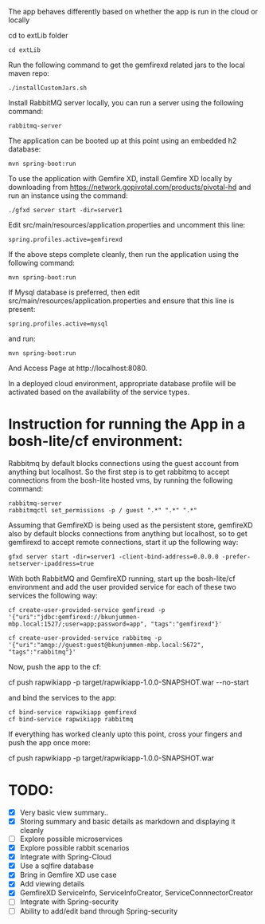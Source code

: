 The app behaves differently based on whether the app is run in the cloud or locally

cd to extLib folder

    cd extLib

Run the following command to get the gemfirexd related jars to the local maven repo:

    ./installCustomJars.sh


Install RabbitMQ server locally, you can run a server using the following command:

    rabbitmq-server


The application can be booted up at this point using an embedded h2 database:

    mvn spring-boot:run


To use the application with Gemfire XD, install Gemfire XD locally by downloading from https://network.gopivotal.com/products/pivotal-hd
and run an instance using the command:

    ./gfxd server start -dir=server1

Edit src/main/resources/application.properties and uncomment this line:

    spring.profiles.active=gemfirexd

If the above steps complete cleanly, then run the application using the following command:

    mvn spring-boot:run

If Mysql database is preferred, then edit src/main/resources/application.properties and ensure that this line is present:

    spring.profiles.active=mysql

and run: 

    mvn spring-boot:run 

And Access Page at http://localhost:8080.

In a deployed cloud environment, appropriate database profile will be activated based on the availability of the
service types.



Instruction for running the App in a bosh-lite/cf environment:
===========================================================
Rabbitmq by default blocks connections using the guest account from anything but localhost. So the first step is to get rabbitmq to accept connections from the bosh-lite hosted vms, by running the following command:

	rabbitmq-server
    rabbitmqctl set_permissions -p / guest ".*" ".*" ".*"

Assuming that GemfireXD is being used as the persistent store, gemfireXD also by default blocks connections from anything but localhost, so to get gemfirexd to accept remote connections, start it up the following way:

    gfxd server start -dir=server1 -client-bind-address=0.0.0.0 -prefer-netserver-ipaddress=true


With both RabbitMQ and GemfireXD running, start up the bosh-lite/cf environment and add the user provided service for each of these two services the following way:

    cf create-user-provided-service gemfirexd -p '{"uri":"jdbc:gemfirexd://bkunjummen-mbp.local:1527/;user=app;password=app", "tags":"gemfirexd"}'
    
    cf create-user-provided-service rabbitmq -p '{"uri":"amqp://guest:guest@bkunjummen-mbp.local:5672", "tags":"rabbitmq"}'

Now, push the app to the cf:

   cf push rapwikiapp -p target/rapwikiapp-1.0.0-SNAPSHOT.war --no-start

and bind the services to the app:

    cf bind-service rapwikiapp gemfirexd
    cf bind-service rapwikiapp rabbitmq

If everything has worked cleanly upto this point, cross your fingers and push the app once more:

   cf push rapwikiapp -p target/rapwikiapp-1.0.0-SNAPSHOT.war




TODO:
=====
- [X] Very basic view summary..
- [X] Storing summary and basic details as markdown and displaying it cleanly
- [ ] Explore possible microservices
- [X] Explore possible rabbit scenarios
- [X] Integrate with Spring-Cloud
- [X] Use a sqlfire database
- [X] Bring in Gemfire XD use case
- [X] Add viewing details
- [X] GemfireXD ServiceInfo, ServiceInfoCreator, ServiceConnnectorCreator
- [ ] Integrate with Spring-security
- [ ] Ability to add/edit band through Spring-security
